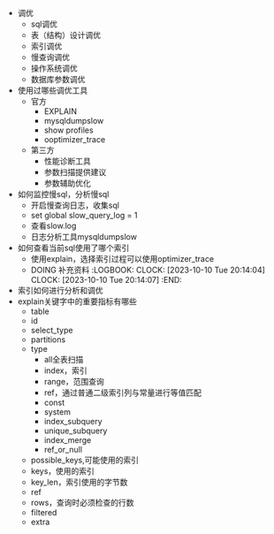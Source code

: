 - 调优
	- sql调优
	- 表（结构）设计调优
	- 索引调优
	- 慢查询调优
	- 操作系统调优
	- 数据库参数调优
- 使用过哪些调优工具
	- 官方
		- EXPLAIN
		- mysqldumpslow
		- show profiles
		- ooptimizer_trace
	- 第三方
		- 性能诊断工具
		- 参数扫描提供建议
		- 参数辅助优化
- 如何监控慢sql，分析慢sql
	- 开启慢查询日志，收集sql
	- set global slow_query_log = 1
	- 查看slow.log
	- 日志分析工具mysqldumpslow
- 如何查看当前sql使用了哪个索引
	- 使用explain，选择索引过程可以使用optimizer_trace
	- DOING 补充资料
	  :LOGBOOK:
	  CLOCK: [2023-10-10 Tue 20:14:04]
	  CLOCK: [2023-10-10 Tue 20:14:07]
	  :END:
- 索引如何进行分析和调优
- explain关键字中的重要指标有哪些
	- table
	- id
	- select_type
	- partitions
	- type
		- all全表扫描
		- index，索引
		- range，范围查询
		- ref，通过普通二级索引列与常量进行等值匹配
		- const
		- system
		- index_subquery
		- unique_subquery
		- index_merge
		- ref_or_null
	- possible_keys,可能使用的索引
	- keys，使用的索引
	- key_len，索引使用的字节数
	- ref
	- rows，查询时必须检查的行数
	- filtered
	- extra